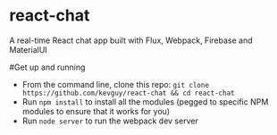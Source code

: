 # react-chat
A real-time React chat app built with Flux, Webpack, Firebase and MaterialUI


#Get up and running

* From the command line, clone this repo: `git clone https://github.com/kevguy/react-chat && cd react-chat`
* Run `npm install` to install all the modules (pegged to specific NPM modules to ensure that it works for you)
* Run `node server` to run the webpack dev server 




